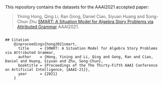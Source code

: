 This repository contains the datasets for the AAAI2021 accepted paper:
> Yining Hong, Qing Li, Ran Gong, Daniel Ciao, Siyuan Huang and Song-Chun Zhu
> [SMART: A Situation Model for Algebra Story Problems via Attributed Grammar](https://arxiv.org/pdf/2012.14011.pdf)
> AAAI2021. 

```

## Citation
    @inproceedings{hong2021smart,
      title     = {SMART: A Situation Model for Algebra Story Problems via Attributed Grammar,
      author    = {Hong, Yining and Li, Qing and Gong, Ran and Ciao, Daniel and Huang, Siyuan and Zhu, Song-Chun},
      booktitle = {Proceedings of the The Thirty-Fifth AAAI Conference on Artificial Intelligence, {AAAI-21}},            
      year      = {2021}
    }
 